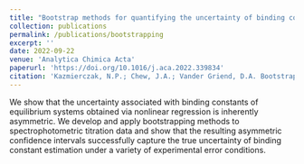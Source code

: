 ```yaml
---
title: "Bootstrap methods for quantifying the uncertainty of binding constants in the hard modeling of spectrophotometric titration data"
collection: publications
permalink: /publications/bootstrapping
excerpt: ''
date: 2022-09-22
venue: 'Analytica Chimica Acta'
paperurl: 'https://doi.org/10.1016/j.aca.2022.339834'
citation: 'Kazmierczak, N.P.; Chew, J.A.; Vander Griend, D.A. Bootstrap methods for quantifying the uncertainty of binding constants in the hard modeling of spectrophotometric titration data. Analytica Chimica Acta, 2022, 1227:339834.'
---
```

We show that the uncertainty associated with binding constants of equilibrium systems obtained via nonlinear regression is inherently asymmetric. We develop and apply bootstrapping methods to spectrophotometric titration data and show that the resulting asymmetric confidence intervals successfully capture the true uncertainty of binding constant estimation under a variety of experimental error conditions.

<!-- [See paper here](https://analyticalsciencejournals.onlinelibrary.wiley.com/doi/full/10.1002/cem.3119) -->

<!-- Citation: Kazmierczak, N.P.; Chew, J.A.; Michmerhuizen, A.R.; Kim, S.E.; Drees, Z.D.; Rylaarsdam, A.; Thong, T.; Van Laar, L.; Vander Griend, D.A. Sensitivity Limits for Determining 1:1 Binding Constants from Spectrophotometric Titrations via Global Analysis. Journal of Chemometrics, 2019, 33:e3119. -->

